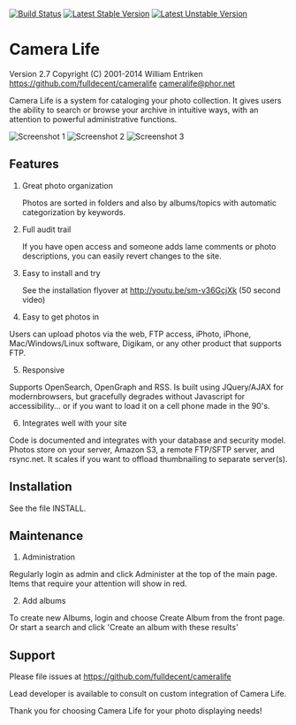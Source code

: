[![Build Status](https://travis-ci.org/fulldecent/cameralife.png?branch=master)](https://travis-ci.org/fulldecent/cameralife) 
[![Latest Stable Version](https://poser.pugx.org/fulldecent/cameralife/v/stable.svg)](https://packagist.org/packages/fulldecent/cameralife)
[![Latest Unstable Version](https://poser.pugx.org/fulldecent/cameralife/v/unstable.svg)](https://packagist.org/packages/fulldecent/cameralife)

Camera Life
===========

Version 2.7
Copyright (C) 2001-2014 William Entriken
https://github.com/fulldecent/cameralife
cameralife@phor.net

Camera Life is a system for cataloging your photo collection. It gives users
the ability to search or browse your archive in intuitive ways, with an
attention to powerful administrative functions.

![Screenshot 1](http://fulldecent.github.com/cameralife/splashAssets/screenshot1.png?20140707)
![Screenshot 2](http://fulldecent.github.com/cameralife/splashAssets/screenshot2.png?20140707)
![Screenshot 3](http://fulldecent.github.com/cameralife/splashAssets/screenshot3.png?20140707)

Features
--------
1. Great photo organization

   Photos are sorted in folders and also by albums/topics with automatic
categorization by keywords.

2. Full audit trail

   If you have open access and someone adds lame comments or photo
descriptions, you can easily revert changes to the site.

3. Easy to install and try

   See the installation flyover at http://youtu.be/sm-v36GcjXk (50 second video)

4. Easy to get photos in

  Users can upload photos via the web, FTP access, iPhoto, iPhone,
Mac/Windows/Linux software, Digikam, or any other product that supports
FTP.

5. Responsive

  Supports OpenSearch, OpenGraph and RSS. Is built using JQuery/AJAX for modernbrowsers,
but gracefully degrades without Javascript for accessibility... or if you want
to load it on a cell phone made in the 90's.

6. Integrates well with your site

  Code is documented and integrates with your database and security model.
Photos store on your server, Amazon S3, a remote FTP/SFTP server, and rsync.net.
It scales if you want to offload thumbnailing to separate server(s).


Installation
------------

See the file INSTALL.


Maintenance
-----------

1. Administration

  Regularly login as admin and click Administer at the top of the main page.
Items that require your attention will show in red.

2. Add albums

  To create new Albums, login and choose Create Album from the front page. Or
start a search and click 'Create an album with these results'


Support
-------

Please file issues at https://github.com/fulldecent/cameralife

Lead developer is available to consult on custom integration of Camera Life.

Thank you for choosing Camera Life for your photo displaying needs!

